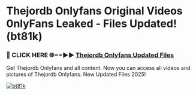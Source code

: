 # Thejordb Onlyfans Original Videos 0nlyFans Leaked - Files Updated! (bt81k)

<h3>🔴 CLICK HERE 🌐==►► <a href="https://tinyurl.com/ehrbuxhb" rel="nofollow">Thejordb Onlyfans Updated Files</a></h3>

Get Thejordb Onlyfans and all content. Now you can access all videos and pictures of Thejordb Onlyfans. New Updated Files 2025!

[![bt81k](https://i.imgur.com/lVYEuWS.gif)](https://tinyurl.com/ehrbuxhb)
